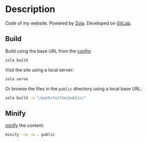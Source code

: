 # Description

Code of my website. Powered by [Zola](https://www.getzola.org). Developed on [GitLab](https://gitlab.com/paveloom-g/personal/site).

## Build

Build using the base URL from the [config](config.toml):

```bash
zola build
```

Visit the site using a local server:

```bash
zola serve
```

Or browse the files in the `public` directory using a local base URL:

```bash
zola build -u "/path/to/the/public/"
```

## Minify

[minify](https://github.com/tdewolff/minify) the content:

```bash
minify -ra -o . public
```
